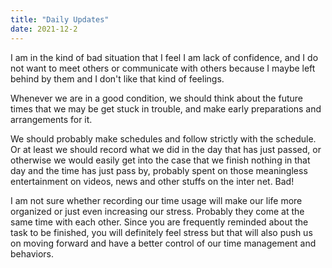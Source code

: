```yaml
---
title: "Daily Updates"
date: 2021-12-2
---
```




I am in the kind of bad situation that I feel I am lack of confidence, and I do not want to meet others or communicate with others because I maybe left behind by them and I don't like that kind of feelings.

Whenever we are in a good condition, we should think about the future times that we may be get stuck in trouble, and make early preparations and arrangements for it.

We should probably make schedules and follow strictly with the schedule. Or at least we should record what we did in the day that has just passed, or otherwise we would easily get into the case that we finish nothing in that day and the time has just pass by, probably spent on those meaningless entertainment on videos, news and other stuffs on the inter net. Bad!

I am not sure whether recording our time usage will make our life more organized or just even increasing our stress. Probably they come at the same time with each other. Since you are frequently reminded about the task to be finished, you will definitely feel stress but that will also push us on moving forward and have a better control of our time management and behaviors.
